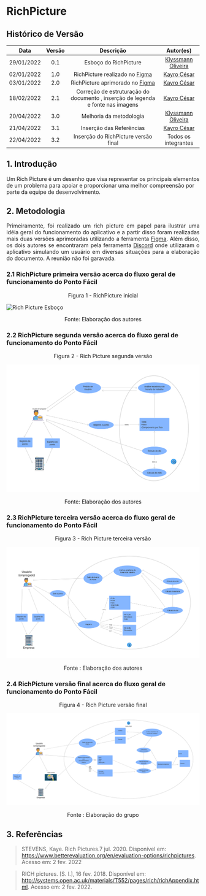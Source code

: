 # RichPicture

##  Histórico de Versão

|   Data   | Versão |           Descrição           |             Autor(es)              |
|:--------:|:------:|:-----------------------------:|:----------------------------------:|
| 29/01/2022 |  0.1   |    Esboço do RichPicture    | [Klyssmann Oliveira](https://github.com/klyssmannoliveira)|
| 02/01/2022 |  1.0   |  RichPicture realizado no [Figma]("https://www.figma.com/")  |   [Kayro César](https://github.com/kayrocesar)|
| 03/01/2022 |  2.0   |  RichPicture aprimorado no [Figma]("https://www.figma.com/")  |   [Kayro César](https://github.com/kayrocesar)|
| 18/02/2022 |  2.1  | Correção de estruturação do documento , inserção de legenda e fonte nas imagens  |  [Kayro César](https://github.com/kayrocesar)|
| 20/04/2022 |  3.0   |    Melhoria da metodologia   | [Klyssmann Oliveira](https://github.com/klyssmannoliveira)|
| 21/04/2022 |  3.1   |    Inserção das Referências  | [Kayro César](https://github.com/kayrocesar) |
| 22/04/2022 |  3.2   |    Inserção do RichPicture versão final  | Todos os integrantes |

## 1. Introdução
<p align="justify">

Um Rich Picture é um desenho que visa representar os principais elementos de um problema para apoiar e proporcionar uma melhor compreensão por parte da equipe de desenvolvimento.
</p>

## 2. Metodologia
<p align="justify">
    Primeiramente, foi realizado um rich picture em papel para ilustrar uma idéia geral do funcionamento do aplicativo e a partir disso foram realizadas mais duas versões aprimoradas utilizando a ferramenta <a href="https://www.figma.com/">Figma</a>. Além disso, os dois autores se encontraram pela ferramenta <a href="https://requisitos-de-software.github.io/2021.2-PontoFacil/planejamento/ferramentas/">Discord</a> onde utilizaram o aplicativo simulando um usuário em diversas situações para a elaboração do documento. A reunião não foi garavada.
</p>

### 2.1 RichPicture primeira versão acerca do fluxo geral de funcionamento do Ponto Fácil 

 <div align="center"><figcaption> Figura 1 - RichPicture inicial  <figcaption> </div>

  ![Rich Picture Esboço](../assets/imagens/RichPictureEsboço.jpg)

 <div align="center"> <figcaption> Fonte: Elaboração dos autores <figcaption></div>
 



### 2.2 RichPicture segunda versão acerca do fluxo geral de funcionamento do Ponto Fácil 

 <div align="center"><figcaption> Figura 2 - Rich Picture segunda versão<figcaption> </div>

  ![Rich Picture V1](../assets/imagens/RichPictureV1.png)

 <div align="center"><figcaption> Fonte: Elaboração dos autores <figcaption></div>



### 2.3 RichPicture terceira versão acerca do fluxo geral de funcionamento do Ponto Fácil 

   <div align="center"><figcaption> Figura 3 -  Rich Picture terceira versão<figcaption> </div>
   
   ![Rich Picture V2](../assets/imagens/RichPictureV2.png)

   <div align="center"><figcaption> Fonte : Elaboração dos autores <figcaption> </div>

### 2.4 RichPicture versão final acerca do fluxo geral de funcionamento do Ponto Fácil 

   <div align="center"><figcaption> Figura 4 -  Rich Picture versão final<figcaption> </div>
   
   ![Rich Picture final](../assets/imagens/Richpicture_final.png)

   <div align="center"><figcaption> Fonte : Elaboração do grupo <figcaption> </div>

 
## 3. Referências

> STEVENS, Kaye. Rich Pictures.7 jul. 2020. Disponível em: https://www.betterevaluation.org/en/evaluation-options/richpictures. Acesso em: 2 fev. 2022

> RICH pictures. [S. l.], 16 fev. 2018. Disponível em: http://systems.open.ac.uk/materials/T552/pages/rich/richAppendix.html. Acesso em: 2 fev. 2022.